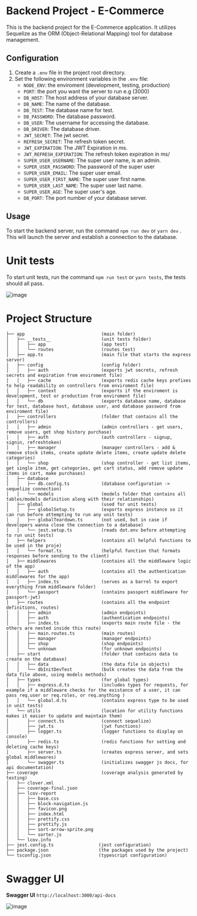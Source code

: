 # Backend Project - E-Commerce

This is the backend project for the E-Commerce application. It utilizes Sequelize as the ORM (Object-Relational Mapping) tool for database management.

## Configuration

1. Create a `.env` file in the project root directory.
2. Set the following environment variables in the `.env` file:
    - `NODE_ENV`: the enviroment (development, testing, production)
    - `PORT`: the port you want the server to run e.g (3000)
    - `DB_HOST`: The host address of your database server.
    - `DB_NAME`: The name of the database.
    - `DB_TEST`: The database name for test.
    - `DB_PASSWORD`: The database password.
    - `DB_USER`: The username for accessing the database.
    - `DB_DRIVER`: The database driver.
    - `JWT_SECRET`: The jwt secret.
    - `REFRESH_SECRET`: The refresh token secret.
    - `JWT_EXPIRATION`: The JWT Expiration in ms.
    - `JWT_REFRESH_EXPIRATION`: The refresh token expiration in ms/
    - `SUPER_USER_USERNAME`: The super user name, is an admin.
    - `SUPER_USER_PASSWORD`: The password of the super user
    - `SUPER_USER_EMAIL`: The super user email.
    - `SUPER_USER_FIRST_NAME`: The super user first name.
    - `SUPER_USER_LAST_NAME`: The super user last name.
    - `SUPER_USER_AGE`: The super user's age.
    - `DB_PORT`: The port number of your database server.
 
## Usage

To start the backend server, run the command `npm run dev` or `yarn dev` . This will launch the server and establish a connection to the database.

# Unit tests

To start unit tests, run the command `npm run test` or `yarn tests`, the tests should all pass.

![image](https://github.com/user-attachments/assets/d9d7263e-5bb1-4627-b41d-843dbc3d7399)

# Project Structure

```
├── app                             (main folder)
│   ├── __tests__                   (unit tests folder)
│   │   ├── app                     (app test)
│   │   └── routes                  (routes test)
│   ├── app.ts                      (main file that starts the express server)
│   ├── config                      (config folder)
│   │   ├── auth                    (exports jwt secrets, refresh secrets and expiration from enviroment file)
│   │   ├── cache                   (exports redis cache keys prefixes to help readability on controllers from enviroment file)
│   │   ├── context                 (exports if the enviroment is development, test or production from enviroment file)
│   │   └── db                      (exports database name, database for test, database host, database user, and database password from enviroment file)
│   ├── controllers                 (folder that contains all the controllers)
│   │   ├── admin                   (admin controllers - get users, remove users, get shop history purchase)
│   │   ├── auth                    (auth controllers - signup, signin, refreshtoken)
│   │   ├── manager                 (manager controllers - add & remove stock items, create update delete items, create update delete categories)
│   │   └── shop                    (shop controller - get list items, get single item, get categories, get cart status, add remove update items in cart, make purchases)
│   ├── database
│   │   ├── db.config.ts            (database configuration -> sequelize connection)
│   │   └── models                  (models folder that contains all tables/models definition along with their relationships)
│   ├── global                      (used for unit tests)
│   │   ├── globalSetup.ts          (exports express instance so it can run before attempting to run any unit tests)
│   │   ├── globalTeardown.ts       (not used, but in case if developers wanna close the connection to a database)
│   │   └── jest.setup.ts           (reads dot.env before attempting to run unit tests)
│   ├── helpers                     (contains all helpful functions to be used in the proje)
│   │   └── format.ts               (helpful function that formats responses before sending to the client)
│   ├── middlewares                 (contains all the middleware logic of the app)
│   │   ├── auth                    (contains all the authentication middlewares for the app)
│   │   ├── index.ts                (serves as a barrel to export everything from middleware folder)
│   │   └── passport                (contains passport middleware for passport-jwt)
│   ├── routes                      (contains all the endpoint definitions, routes)
│   │   ├── admin                   (admin endpoints)
│   │   ├── auth                    (authentication endpoints)
│   │   ├── index.ts                (exports main route file - the others are nested inside this route)
│   │   ├── main.routes.ts          (main routes)
│   │   ├── manager                 (manager endpoints)
│   │   ├── shop                    (shop endpoints)
│   │   └── unknown                 (for unknown endpoints)
│   ├── start                       (folder that contains data to create on the database)
│   │   ├── data                    (the data file in objects)
│   │   └── dbInitDevTest           (bulk creates the data from the data file above, using models methods)
│   ├── types                       (for global types)
│   │   ├── express.d.ts            (includes types for requests, for example if a middleware checks for the existance of a user, it can pass req.user or req.roles, or req.anything )
│   │   └── global.d.ts             (contains express type to be used in unit tests)
│   └── utils                       (location for utility functions makes it easier to update and maintain them)
│       ├── connect.ts              (connect sequelize)
│       ├── jwt.ts                  (jwt functions)
│       ├── logger.ts               (logger functions to display on console)
│       ├── redis.ts                (redis functions for setting and deleting cache keys)
│       ├── server.ts               (creates express server, and sets global middlewares)
│       └── swagger.ts              (initializes swagger js docs, for api documentation)
├── coverage                        (coverage analysis generated by testing)
│   ├── clover.xml
│   ├── coverage-final.json
│   ├── lcov-report
│   │   ├── base.css
│   │   ├── block-navigation.js
│   │   ├── favicon.png
│   │   ├── index.html
│   │   ├── prettify.css
│   │   ├── prettify.js
│   │   ├── sort-arrow-sprite.png
│   │   └── sorter.js
│   └── lcov.info
├── jest.config.ts                 (jest configuration)
├── package.json                   (the packages used by the project)
└── tsconfig.json                  (typescript configuration)
```

# Swagger UI

__Swagger UI__ `http://localhost:3000/api-docs`

![image](https://github.com/user-attachments/assets/5c974c21-6594-41d0-823c-30a4edfa8177)



